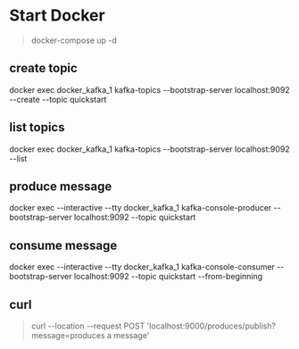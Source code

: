 # Start Docker

> docker-compose up -d

## create topic

docker exec docker_kafka_1 kafka-topics --bootstrap-server localhost:9092 --create --topic quickstart

## list topics

docker exec docker_kafka_1 kafka-topics --bootstrap-server localhost:9092 --list

## produce message

docker exec --interactive --tty docker_kafka_1 kafka-console-producer --bootstrap-server localhost:9092 --topic quickstart

## consume message

docker exec --interactive --tty docker_kafka_1 kafka-console-consumer --bootstrap-server localhost:9092 --topic quickstart --from-beginning

## curl

> curl --location --request POST 'localhost:9000/produces/publish?message=produces a message'
